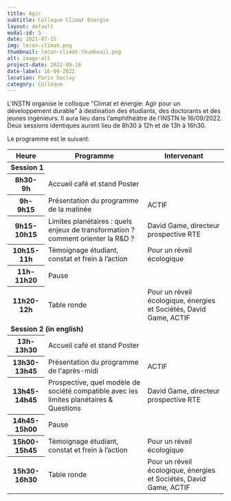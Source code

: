 ```yaml
---
title: Agir 
subtitle: Colloque Climat Energie
layout: default
modal-id: 5
date: 2021-07-15
img: lecon-climat.png
thumbnail: lecon-climat-thumbnail.png
alt: image-alt
project-date: 2022-09-16
date-label: 16-09-2022
location: Paris Saclay
category: Colloque
---
```


L'INSTN organise le colloque "Climat et énergie: Agir pour un développement durable" à destination des étudiants, des doctorants et des jeunes ingénieurs. Il aura lieu dans l’amphithéâtre de l’INSTN le 16/09/2022. Deux sessions identiques auront lieu de 8h30 à 12h et de 13h à 16h30.

Le programme est le suivant:
<div class="table-responsive">
    <table class="table table-striped table-hover">
    <thead>
        <tr>
        <th scope="col">Heure</th>
        <th scope="col" class="text-center">Programme</th>
        <th scope="col" class="text-center">Intervenant</th>
        </tr>
    </thead>
    <tbody>
        <tr>
            <td colspan="3"><b>Session 1</b></td>
        </tr>
        <tr>
            <th scope="row">8h30-9h</th>
            <td>Accueil café et stand Poster</td>   
            <td></td>
        </tr>
        <tr>
            <th scope="row">9h-9h15</th>
            <td>Présentation du programme de la matinée</td>   
            <td>ACTIF</td>
        </tr>
        <tr>
            <th scope="row">9h15-10h15</th>
            <td>Limites planétaires : quels enjeux de transformation ? comment orienter la R&D ?</td>
            <td>David Game, directeur prospective RTE</td>
        </tr>
        <tr>
            <th scope="row">10h15-11h</th>
            <td>Témoignage étudiant, constat et frein à l’action</td>
            <td>Pour un réveil écologique</td>
        </tr>
        <tr>
            <th scope="row">11h-11h20</th>
            <td>Pause</td>
            <td></td>
        </tr>
        <tr>
            <th scope="row">11h20-12h</th>
            <td>Table ronde</td>
            <td>Pour un réveil écologique, énergies et Sociétés, David Game, ACTIF</td>
        </tr>
        <tr>
            <td colspan="3"><b>Session 2 (in english)</b></td>
        </tr>
        <tr>
            <th scope="row">13h-13h30</th>
            <td>Accueil café et stand Poster</td>   
            <td></td>
        </tr>
        <tr>
            <th scope="row">13h30-13h45</th>
            <td>Présentation du programme de l'après-midi</td>   
            <td>ACTIF</td>
        </tr>
        <tr>
            <th scope="row">13h45-14h45</th>
            <td>Prospective, quel modèle de société compatible avec les limites planétaires & Questions</td>
            <td>David Game, directeur prospective RTE</td>
        </tr>
        <tr>
            <th scope="row">14h45-15h00</th>
            <td>Pause</td>
            <td></td>
        </tr>
        <tr>
            <th scope="row">15h00-15h45</th>
            <td>Témoignage étudiant, constat et frein à l’action</td>
            <td>Pour un réveil écologique</td>
        </tr>
        <tr>
            <th scope="row">15h30-16h30</th>
            <td>Table ronde</td>
            <td>Pour un réveil écologique, énergies et Sociétés, David Game, ACTIF</td>
        </tr>
    </tbody>
    </table>
</div>

